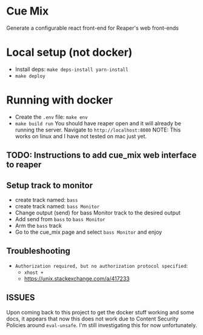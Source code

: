 # Cue Mix
Generate a configurable react front-end for Reaper's web front-ends


# Local setup (not docker)
* Install deps: `make deps-install yarn-install`
* `make deploy`

# Running with docker
* Create the `.env` file: `make env`
* `make build run`
You should have reaper open and it will already be running the server. Navigate to `http://localhost:8080`
NOTE: This works on linux and I have not tested on mac just yet.

## TODO: Instructions to add cue_mix web interface to reaper

## Setup track to monitor
* create track named: `bass`
* create track named: `bass Monitor`
* Change output (send) for bass Monitor track to the desired output
* Add send from `bass` to `bass Monitor`
* Arm the `bass` track
* Go to the cue_mix page and select `bass Monitor` and enjoy

## Troubleshooting
 * `Authorization required, but no authorization protocol specified`:
   * `xhost +`
   * https://unix.stackexchange.com/a/417233

## ISSUES
Upon coming back to this project to get the docker stuff working and some docs, it appears that now this does not
work due to Content Security Policies around `eval-unsafe`.
I'm still investigating this for now unfortunately.
